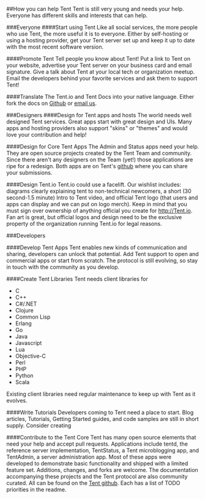 ##How you can help Tent
<span class="lead">Tent is still very young and needs your help. Everyone has different skills and interests that can help.</span>

###Everyone
####Start using Tent
Like all social services, the more people who use Tent, the more useful it is to everyone. Either by self-hosting or using a hosting provider, get your Tent server set up and keep it up to date with the most recent software version.

####Promote Tent
Tell people you know about Tent! Put a link to Tent on your website, advertise your Tent server on your business card and email signature. Give a talk about Tent at your local tech or organization meetup. Email the developers behind your favorite services and ask them to support Tent!
    
####Translate 
The Tent.io and Tent Docs into your native language. Either fork the docs on [Github](https://github.com/tent/tent.io) or [email us](mailto:contact@tent.io).
  
###Designers
####Design for Tent apps and hosts
The world needs well designed Tent services. Great apps start with great design and UIs. Many apps and hosting providers also support "skins" or "themes" and would love your contribution and help!
    
####Design for Core Tent Apps 
The Admin and Status apps need your help. They are open source projects created by the Tent Team and community. Since there aren't any designers on the Team (yet!) those applications are ripe for a redesign. Both apps are on Tent's [github](http://github.com/tent) where you can share your submissions.
    
####Design Tent.io
Tent.io could use a facelift. Our wishlist includes: diagrams clearly explaining tent to non-technical newcomers, a short (30 second-1.5 minute) Intro to Tent video, and official Tent logo (that users and apps can display and we can put on logo merch). Keep in mind that you must sign over ownership of anything official you create for http://Tent.io. Fan art is great, but official logos and design need to be the exclusive property of the organization running Tent.io for legal reasons.

###Developers

####Develop Tent Apps
Tent enables new kinds of communication and sharing, developers can unlock that potential. Add Tent support to open and commercial apps or start from scratch. The protocol is still evolving, so stay in touch with the community as you develop.
    
####Create Tent Libraries
Tent needs client libraries for
 - C
 - C++
 - C#/.NET
 - Clojure
 - Common Lisp
 - Erlang
 - Go
 - Java
 - Javascript
 - Lua
 - Objective-C
 - Perl
 - PHP
 - Python
 - Scala
    
Existing client libraries need regular maintenance to keep up with Tent as it evolves.
  
####Write Tutorials
Developers coming to Tent need a place to start. Blog articles, Tutorials, Getting Started guides, and code samples are still in short supply. Consider creating 
  
####Contribute to the Tent Core
Tent has many open source elements that need your help and accept pull requests. Applications include tentd, the reference server implementation, TentStatus, a Tent microblogging app, and TentAdmin, a server administration app. Most of these apps were developed to demonstrate basic functionality and shipped with a limited feature set. Additions, changes, and forks are welcome. The documentation accompanying these projects and the Tent protocol are also community curated. All can be found on the [Tent github](http://github.com/tent/). Each has a list of TODO priorities in the readme. 
  
